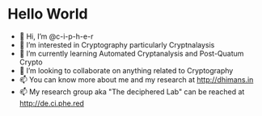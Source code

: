 # Hello World
- 👋 Hi, I’m @c-i-p-h-e-r
- 👀 I’m interested in Cryptography particularly Cryptnalaysis
- 🌱 I’m currently learning Automated Cryptanalysis and Post-Quatum Crypto
- 💞️ I’m looking to collaborate on anything related to Cryptography 
- 📫 You can know more about me and my research at http://dhimans.in
- 📫 My research group aka "The deciphered Lab" can be reached at http://de.ci.phe.red

<!---
c-i-p-h-e-r/c-i-p-h-e-r is a ✨ special ✨ repository because its `README.md` (this file) appears on your GitHub profile.
You can click the Preview link to take a look at your changes.
--->
